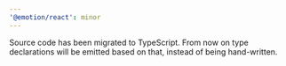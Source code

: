 ```yaml
---
'@emotion/react': minor
---
```


Source code has been migrated to TypeScript. From now on type declarations will be emitted based on that, instead of being hand-written.
